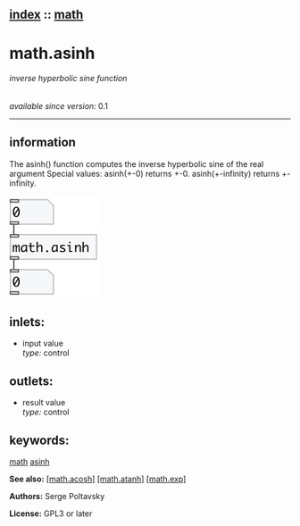 [index](index.html) :: [math](category_math.html)
---

# math.asinh

###### inverse hyperbolic sine function

*available since version:* 0.1

---


## information
The asinh() function computes the inverse hyperbolic sine of the real
            argument
Special values:
asinh(+-0) returns +-0.
asinh(+-infinity) returns +-infinity.



[![example](../examples/img/math.asinh.jpg)](../examples/pd/math.asinh.pd)









## inlets:

* input value<br>
_type:_ control



## outlets:

* result value<br>
_type:_ control



## keywords:

[math](keywords/math.html)
[asinh](keywords/asinh.html)



**See also:**
[\[math.acosh\]](math.acosh.html)
[\[math.atanh\]](math.atanh.html)
[\[math.exp\]](math.exp.html)




**Authors:** Serge Poltavsky




**License:** GPL3 or later





